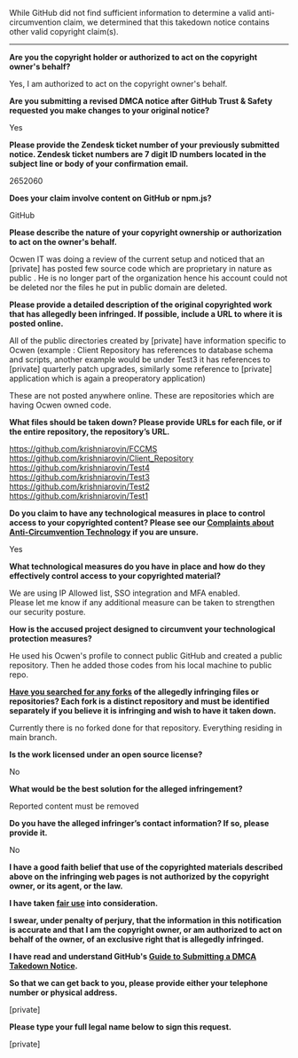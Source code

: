 While GitHub did not find sufficient information to determine a valid anti-circumvention claim, we determined that this takedown notice contains other valid copyright claim(s).

---

**Are you the copyright holder or authorized to act on the copyright owner's behalf?**

Yes, I am authorized to act on the copyright owner's behalf.

**Are you submitting a revised DMCA notice after GitHub Trust & Safety requested you make changes to your original notice?**

Yes

**Please provide the Zendesk ticket number of your previously submitted notice. Zendesk ticket numbers are 7 digit ID numbers located in the subject line or body of your confirmation email.**

2652060

**Does your claim involve content on GitHub or npm.js?**

GitHub

**Please describe the nature of your copyright ownership or authorization to act on the owner's behalf.**

Ocwen IT was doing a review of the current setup and noticed that an [private] has posted few source code which are proprietary in nature as public . He is no longer part of the organization hence his account could not be deleted nor the files he put in public domain are deleted.

**Please provide a detailed description of the original copyrighted work that has allegedly been infringed. If possible, include a URL to where it is posted online.**

All of the public directories created by [private] have information specific to Ocwen (example : Client Repository has references to database schema and scripts, another example would be under Test3 it has references to [private] quarterly patch upgrades, similarly some reference to [private] application which is again a preoperatory application)

These are not posted anywhere online. These are repositories which are having Ocwen owned code.

**What files should be taken down? Please provide URLs for each file, or if the entire repository, the repository’s URL.**

https://github.com/krishniarovin/FCCMS  
https://github.com/krishniarovin/Client_Repository  
https://github.com/krishniarovin/Test4  
https://github.com/krishniarovin/Test3  
https://github.com/krishniarovin/Test2  
https://github.com/krishniarovin/Test1

**Do you claim to have any technological measures in place to control access to your copyrighted content? Please see our <a href="https://docs.github.com/articles/guide-to-submitting-a-dmca-takedown-notice#complaints-about-anti-circumvention-technology">Complaints about Anti-Circumvention Technology</a> if you are unsure.**

Yes

**What technological measures do you have in place and how do they effectively control access to your copyrighted material?**

We are using IP Allowed list, SSO integration and MFA enabled.  
Please let me know if any additional measure can be taken to strengthen our security posture.

**How is the accused project designed to circumvent your technological protection measures?**

He used his Ocwen's profile to connect public GitHub and created a public repository. Then he added those codes from his local machine to public repo.

**<a href="https://docs.github.com/articles/dmca-takedown-policy#b-what-about-forks-or-whats-a-fork">Have you searched for any forks</a> of the allegedly infringing files or repositories? Each fork is a distinct repository and must be identified separately if you believe it is infringing and wish to have it taken down.**

Currently there is no forked done for that repository. Everything residing in main branch.

**Is the work licensed under an open source license?**

No

**What would be the best solution for the alleged infringement?**

Reported content must be removed

**Do you have the alleged infringer’s contact information? If so, please provide it.**

No

**I have a good faith belief that use of the copyrighted materials described above on the infringing web pages is not authorized by the copyright owner, or its agent, or the law.**

**I have taken <a href="https://www.lumendatabase.org/topics/22">fair use</a> into consideration.**

**I swear, under penalty of perjury, that the information in this notification is accurate and that I am the copyright owner, or am authorized to act on behalf of the owner, of an exclusive right that is allegedly infringed.**

**I have read and understand GitHub's <a href="https://docs.github.com/articles/guide-to-submitting-a-dmca-takedown-notice/">Guide to Submitting a DMCA Takedown Notice</a>.**

**So that we can get back to you, please provide either your telephone number or physical address.**

[private]

**Please type your full legal name below to sign this request.**

[private]

